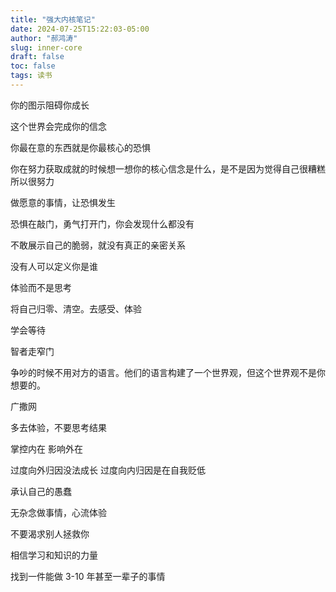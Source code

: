 ```yaml
---
title: "强大内核笔记"
date: 2024-07-25T15:22:03-05:00
author: "郝鸿涛"
slug: inner-core
draft: false
toc: false
tags: 读书
---
```

你的图示阻碍你成长

这个世界会完成你的信念

你最在意的东西就是你最核心的恐惧

你在努力获取成就的时候想一想你的核心信念是什么，是不是因为觉得自己很糟糕所以很努力

做愿意的事情，让恐惧发生

恐惧在敲门，勇气打开门，你会发现什么都没有

不敢展示自己的脆弱，就没有真正的亲密关系

没有人可以定义你是谁

体验而不是思考

将自己归零、清空。去感受、体验

学会等待

智者走窄门

争吵的时候不用对方的语言。他们的语言构建了一个世界观，但这个世界观不是你想要的。

广撒网

多去体验，不要思考结果

掌控内在 影响外在

过度向外归因没法成长 过度向内归因是在自我贬低

承认自己的愚蠢 

无杂念做事情，心流体验

不要渴求别人拯救你

相信学习和知识的力量

找到一件能做 3-10 年甚至一辈子的事情